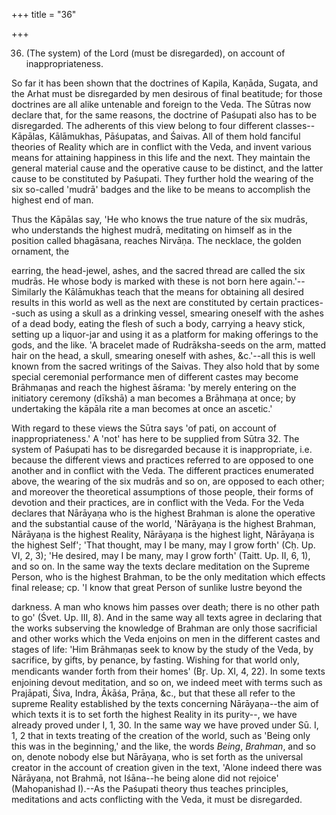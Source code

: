 +++
title = "36"

+++


36. (The system) of the Lord (must be disregarded), on account of inappropriateness.

So far it has been shown that the doctrines of Kapila, Kaṇāda, Sugata, and the Arhat must be disregarded by men desirous of final beatitude; for those doctrines are all alike untenable and foreign to the Veda. The Sūtras now declare that, for the same reasons, the doctrine of Paśupati also has to be disregarded. The adherents of this view belong to four different classes--Kāpālas, Kālāmukhas, Pāśupatas, and Śaivas. All of them hold fanciful theories of Reality which are in conflict with the Veda, and invent various means for attaining happiness in this life and the next. They maintain the general material cause and the operative cause to be distinct, and the latter cause to be constituted by Paśupati. They further hold the wearing of the six so-called 'mudrā' badges and the like to be means to accomplish the highest end of man.

Thus the Kāpālas say, 'He who knows the true nature of the six mudrās, who understands the highest mudrā, meditating on himself as in the position called bhagāsana, reaches Nirvāṇa. The necklace, the golden ornament, the

earring, the head-jewel, ashes, and the sacred thread are called the six mudrās. He whose body is marked with these is not born here again.'--Similarly the Kālāmukhas teach that the means for obtaining all desired results in this world as well as the next are constituted by certain practices--such as using a skull as a drinking vessel, smearing oneself with the ashes of a dead body, eating the flesh of such a body, carrying a heavy stick, setting up a liquor-jar and using it as a platform for making offerings to the gods, and the like. 'A bracelet made of Rudrāksha-seeds on the arm, matted hair on the head, a skull, smearing oneself with ashes, &c.'--all this is well known from the sacred writings of the Saivas. They also hold that by some special ceremonial performance men of different castes may become Brāhmaṇas and reach the highest āśrama: 'by merely entering on the initiatory ceremony (dīkshā) a man becomes a Brāhmaṇa at once; by undertaking the kāpāla rite a man becomes at once an ascetic.'

With regard to these views the Sūtra says 'of pati, on account of inappropriateness.' A 'not' has here to be supplied from Sūtra 32. The system of Paśupati has to be disregarded because it is inappropriate, i.e. because the different views and practices referred to are opposed to one another and in conflict with the Veda. The different practices enumerated above, the wearing of the six mudrās and so on, are opposed to each other; and moreover the theoretical assumptions of those people, their forms of devotion and their practices, are in conflict with the Veda. For the Veda declares that Nārāyaṇa who is the highest Brahman is alone the operative and the substantial cause of the world, 'Nārāyaṇa is the highest Brahman, Nārāyaṇa is the highest Reality, Nārāyaṇa is the highest light, Nārāyaṇa is the highest Self'; 'That thought, may I be many, may I grow forth' (Cḥ. Up. VI, 2, 3); 'He desired, may I be many, may I grow forth' (Taitt. Up. II, 6, 1), and so on. In the same way the texts declare meditation on the Supreme Person, who is the highest Brahman, to be the only meditation which effects final release; cp. 'I know that great Person of sunlike lustre beyond the

darkness. A man who knows him passes over death; there is no other path to go' (Śvet. Up. III, 8). And in the same way all texts agree in declaring that the works subserving the knowledge of Brahman are only those sacrificial and other works which the Veda enjoins on men in the different castes and stages of life: 'Him Brāhmaṇas seek to know by the study of the Veda, by sacrifice, by gifts, by penance, by fasting. Wishing for that world only, mendicants wander forth from their homes' (Br̥. Up. XI, 4, 22). In some texts enjoining devout meditation, and so on, we indeed meet with terms such as Prajāpati, Śiva, Indra, Ākāśa, Prāṇa, &c., but that these all refer to the supreme Reality established by the texts concerning Nārāyaṇa--the aim of which texts it is to set forth the highest Reality in its purity--, we have already proved under I, 1, 30. In the same way we have proved under Sū. I, 1, 2 that in texts treating of the creation of the world, such as 'Being only this was in the beginning,' and the like, the words _Being_, _Brahman_, and so on, denote nobody else but Nārāyaṇa, who is set forth as the universal creator in the account of creation given in the text, 'Alone indeed there was Nārāyaṇa, not Brahmā, not Iśāna--he being alone did not rejoice' (Mahopanishad I).--As the Paśupati theory thus teaches principles, meditations and acts conflicting with the Veda, it must be disregarded.


